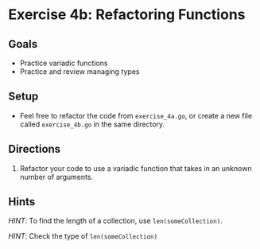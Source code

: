 # Exercise 4b: Refactoring Functions

## Goals

- Practice variadic functions
- Practice and review managing types

## Setup

- Feel free to refactor the code from `exercise_4a.go`, or create a new file called `exercise_4b.go` in the same directory.

## Directions

1. Refactor your code to use a variadic function that takes in an unknown number of arguments. 

## Hints

_HINT_: To find the length of a collection, use `len(someCollection)`.

_HINT_: Check the type of `len(someCollection)`